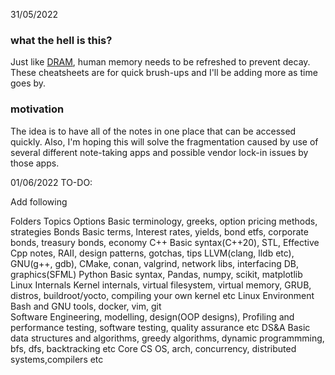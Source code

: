 31/05/2022
### what the hell is this?
Just like [DRAM](https://en.wikipedia.org/wiki/Memory_refresh), human memory needs to be refreshed to prevent decay.
These cheatsheets are for quick brush-ups and I'll be adding more as time goes by.

### motivation
The idea is to have all of the notes in one place that can be accessed quickly. Also, I'm hoping this will solve the fragmentation
caused by use of several different note-taking apps and possible vendor lock-in issues by those apps.


01/06/2022
TO-DO:

Add following

Folders             Topics 
Options             Basic terminology, greeks, option pricing methods, strategies
Bonds               Basic terms, Interest rates, yields, bond etfs, corporate bonds, treasury bonds, economy
C++                 Basic syntax(C++20), STL, Effective Cpp notes, RAII, design patterns, gotchas, tips
                    LLVM(clang, lldb etc), GNU(g++, gdb), CMake, conan, valgrind, network libs, interfacing DB, graphics(SFML)
Python              Basic syntax, Pandas, numpy, scikit, matplotlib
Linux Internals     Kernel internals, virtual filesystem, virtual memory, GRUB, distros, buildroot/yocto, compiling your own kernel etc
Linux Environment   Bash and GNU tools, docker, vim, git                
Software            Engineering, modelling, design(OOP designs), Profiling and performance testing, software testing, quality assurance etc
DS&A                Basic data structures and algorithms, greedy algorithms, dynamic programmming, bfs, dfs, backtracking etc
Core CS             OS, arch, concurrency, distributed systems,compilers etc
